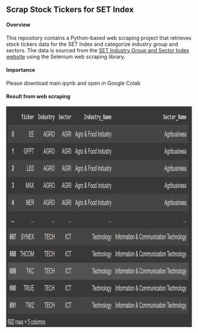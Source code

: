 ## Scrap Stock Tickers for SET Index

#### Overview
This repository contains a Python-based web scraping project that retrieves stock tickers data for the SET Index and categorize industry group and sectors. The data is sourced from the [SET Industry Group and Sector Index website](https://www.set.or.th/en/market/index/set/overview) using the Selenium web scraping library. 

#### Importance
Please download main.ipynb and open in Google Colab

#### Result from web scraping
<img src="https://github.com/SamapanThongmee/Scrap_SET_Index_Stock_Tickers/blob/main/Scrap_Result.PNG" height="600" width="600" >
